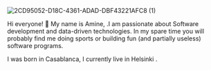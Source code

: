 ![2CD95052-D18C-4361-ADAD-DBF43221AFC8 (1)](https://user-images.githubusercontent.com/58664810/228900438-7f4ac3db-e505-4be7-a412-fdf2ce93d385.jpg)

Hi everyone! 👋
My name is Amine, .I am passionate about Software development and data-driven technologies. In my spare time you will probably find me doing sports or building fun (and partially useless) software programs.

I was born in Casablanca, I currently live in Helsinki .
